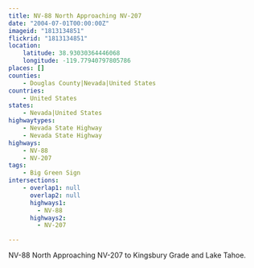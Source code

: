 ```yaml
---
title: NV-88 North Approaching NV-207
date: "2004-07-01T00:00:00Z"
imageid: "1813134851"
flickrid: "1813134851"
location:
    latitude: 38.93030364446068
    longitude: -119.77940797805786
places: []
counties:
    - Douglas County|Nevada|United States
countries:
    - United States
states:
    - Nevada|United States
highwaytypes:
    - Nevada State Highway
    - Nevada State Highway
highways:
    - NV-88
    - NV-207
tags:
    - Big Green Sign
intersections:
    - overlap1: null
      overlap2: null
      highways1:
        - NV-88
      highways2:
        - NV-207

---
```

NV-88 North Approaching NV-207 to Kingsbury Grade and Lake Tahoe.